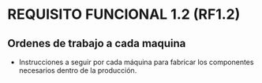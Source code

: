 # REQUISITO FUNCIONAL 1.2 (RF1.2)

## Ordenes de trabajo a cada maquina
* Instrucciones a seguir por cada máquina para fabricar los componentes necesarios dentro de la producción.
